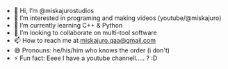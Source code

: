 - 👋 Hi, I’m @miskajurostudios
- 👀 I’m interested in programing and making videos (youtube/@miskajuro)
- 🌱 I’m currently learning C++ & Python
- 💞️ I’m looking to collaborate on multi-tool software
- 📫 How to reach me at miskajuro.qaa@gmail.com
- 😄 Pronouns: he/his/him who knows the order (i don't)
- ⚡ Fun fact: Eeee I have a youtube channell..... ? :D
